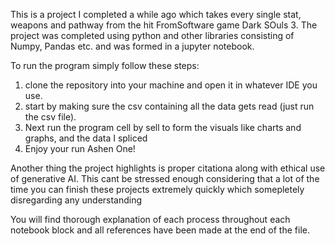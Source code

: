 This is a project I completed a while ago which takes every single stat, weapons and pathway from the hit FromSoftware game Dark SOuls 3. The project was completed using python and other libraries consisting of Numpy, Pandas etc. and was formed in a jupyter notebook.

To run the program simply follow these steps:

1. clone the repository into your machine and open it in whatever IDE you use.
2. start by making sure the csv containing all the data gets read (just run the csv file).
3. Next run the program cell by sell to form the visuals like charts and graphs, and the data I spliced
4. Enjoy your run Ashen One!

Another thing the project highlights is proper citationa along with ethical use of generative AI.
This cant be stressed enough considering that a lot of the time you can finish these projects extremely quickly which somepletely disregarding any understanding

You will find thorough explanation of each process throughout each notebook block and all references have been made at the end of the file.
